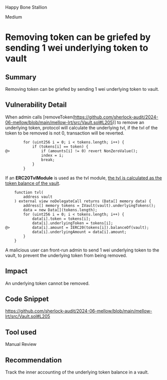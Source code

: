 Happy Bone Stallion

Medium

# Removing token can be griefed by sending 1 wei underlying token to vault

## Summary
Removing token can be griefed by sending 1 wei underlying token to vault.

## Vulnerability Detail
When admin calls [removeToken(https://github.com/sherlock-audit/2024-06-mellow/blob/main/mellow-lrt/src/Vault.sol#L205)] to remove an underlying token, protocol will calculate the underlying tvl, if the tvl of the token to be removed is not 0, transaction will be reverted.
```solidity
        for (uint256 i = 0; i < tokens.length; i++) {
            if (tokens[i] == token) {
@>              if (amounts[i] != 0) revert NonZeroValue();
                index = i;
                break;
            }
        }
```
If an __ERC20TvlModule__ is used as the tvl module, [the tvl is calculated as the token balance of the vault](https://github.com/sherlock-audit/2024-06-mellow/blob/main/mellow-lrt/src/modules/erc20/ERC20TvlModule.sol#L9-L20).
```solidity
    function tvl(
        address vault
    ) external view noDelegateCall returns (Data[] memory data) {
        address[] memory tokens = IVault(vault).underlyingTokens();
        data = new Data[](tokens.length);
        for (uint256 i = 0; i < tokens.length; i++) {
            data[i].token = tokens[i];
            data[i].underlyingToken = tokens[i];
@>          data[i].amount = IERC20(tokens[i]).balanceOf(vault);
            data[i].underlyingAmount = data[i].amount;
        }
    }
```
A malicious user can front-run admin to send 1 wei underlying token to the vault, to prevent the underlying token from being removed.

## Impact
An underlying token cannot be removed.

## Code Snippet
https://github.com/sherlock-audit/2024-06-mellow/blob/main/mellow-lrt/src/Vault.sol#L205

## Tool used
Manual Review

## Recommendation
Track the inner accounting of the underlying token balance in a vault.
